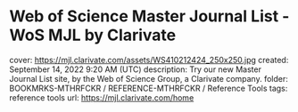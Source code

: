 # Web of Science Master Journal List - WoS MJL by Clarivate

cover: https://mjl.clarivate.com/assets/WS410212424_250x250.jpg
created: September 14, 2022 9:20 AM (UTC)
description: Try our new Master Journal List site, by the Web of Science Group, a Clarivate company.
folder: BOOKMRKS-MTHRFCKR / REFERENCE-MTHRFCKR / Reference Tools
tags: reference tools
url: https://mjl.clarivate.com/home